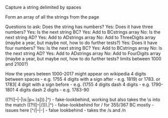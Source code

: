 <link rel="stylesheet" type="text/css" href="style.css">


Capture a string delimited by spaces

Form an array of all the strings from the page

Questions to ask:
Does the string has numbers?
    Yes: Does it have three numbers?
            Yes: Is the next string BC?
                Yes: Add to BCstrings array
                No: Is the next string AD?
                    Yes: Add to ADstrings array
                    No: Add to ThreeDigits array (maybe a year, but maybe not, how to do further tests?)
    Yes: Does it have four numbers?
            Yes: Is the next string BC?
                Yes: Add to BCstrings array
                No: Is the next string AD?
                    Yes: Add to ADstrings array
                    No: Add to FourDigits array (maybe a year, but maybe not, how to do further tests? limits between 1000 and 2100?)



How the years beteen 1000-2017 might appear on wikipedia
4 digits between spaces     - e.g. 1755
4 digits with a sign after  - e.g. 1819)  or  1783.  or  1783[
4 digit with a sign before  - e.g. (1755
4 digits dash 4 digits      - e.g. 1790-1801
4 digits dash 2 digits      - e.g. 1783-90



((?!([–|-|\\s:|p+.\\s])).|^) - fake-lookbehind, working but also takes the \s into the match
((?!([–|\/])).|^) - false-lookbehind for / for 355/367 BC mostly - issues here
[^\/|–|-] - false lookbehind - takes the /s and /n
